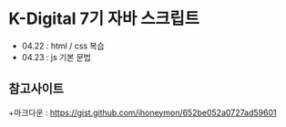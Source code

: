 # K-Digital 7기 자바 스크립트
+ 04.22 : html / css 복습
+ 04.23 : js 기본 문법
## 참고사이트
+마크다운 : https://gist.github.com/ihoneymon/652be052a0727ad59601
